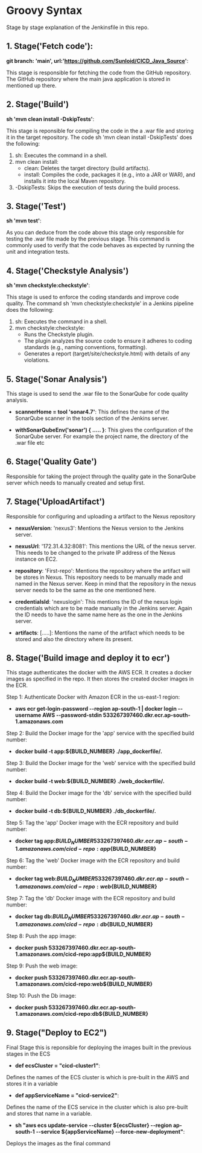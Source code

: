 # Groovy Syntax 
Stage by stage explanation of the Jenkinsfile in this repo. 

## 1. Stage('Fetch code'): 
**git branch: 'main', url:'https://github.com/Sunloid/CICD_Java_Source'**: 

This stage is responsible for fetching the code from the GitHub repository. The GitHub repository where the main java application is stored in mentioned up there. 
          
## 2. Stage('Build')
**sh 'mvn clean install -DskipTests'**: 

This stage is reponsible for compiling the code in the a .war file and storing it in the target repository. 
The code sh 'mvn clean install -DskipTests' does the following:
1. sh: Executes the command in a shell.
2. mvn clean install:
    - clean: Deletes the target directory (build artifacts).
    - install: Compiles the code, packages it (e.g., into a JAR or WAR), and installs it into the local Maven repository.
3. -DskipTests: Skips the execution of tests during the build process.

## 3. Stage('Test')
**sh 'mvn test'**:

As you can deduce from the code above this stage only responsible for testing the .war file made by the previous stage. This command is commonly used to verify that the code behaves as expected by running the unit and integration tests.

## 4.  Stage('Checkstyle Analysis')
**sh 'mvn checkstyle:checkstyle'**:

This stage is used to enforce the coding standards and improve code quality. 
The command sh 'mvn checkstyle:checkstyle' in a Jenkins pipeline does the following:
1. sh: Executes the command in a shell.
2. mvn checkstyle:checkstyle:
    - Runs the Checkstyle plugin.
    - The plugin analyzes the source code to ensure it adheres to coding standards (e.g., naming conventions, formatting).
    - Generates a report (target/site/checkstyle.html) with details of any violations.

## 5.  Stage('Sonar Analysis')
This stage is used to send the .war file to the SonarQube for code quality analysis. 

- **scannerHome = tool 'sonar4.7'**:
This defines the name of the SonarQube scanner in the tools section of the Jenkins server. 

- **withSonarQubeEnv('sonar') { ..... }**: 
This gives the  configuration of the SonarQube server. For example the project name, the directory of the .war file etc 

## 6. Stage('Quality Gate')

Responsible for taking the project through the quality gate in the SonarQube server which needs to manually created and setup first.

## 7. Stage('UploadArtifact')
Responsible for configuring and uploading a artifact to the Nexus repository

- **nexusVersion**: 'nexus3': Mentions the Nexus version to the Jenkins server.

- **nexusUrl**: '172.31.4.32:8081': This mentions the URL of the nexus server. This needs to be changed to the private IP address of the Nexus instance on EC2.

- **repository**: 'First-repo': Mentions the repository where the artifact will be stores in Nexus. This repository needs to be manually made and named in the Nexus server. Keep in mind that the repository in the nexus server needs to be the same as the one mentioned here.

- **credentialsId**: 'nexuslogin': This mentions the ID of the nexus login credentials which are to be made manually in the Jenkins server. Again the ID needs to have the same name here as the one in the Jenkins server.

- **artifacts**: [.....]: Mentions the name of the artifact which needs to be stored and also the directory where its present.

## 8. Stage('Build image and deploy it to ecr') 
This stage authenticates the docker with the AWS ECR. It creates a docker images as specified in the repo. It then stores the created docker images in the ECR. 

Step 1: Authenticate Docker with Amazon ECR in the us-east-1 region:
- **aws ecr get-login-password --region ap-south-1 | docker login --username AWS --password-stdin 533267397460.dkr.ecr.ap-south-1.amazonaws.com**

Step 2: Build the Docker image for the 'app' service with the specified build number:
- **docker build -t app:${BUILD_NUMBER} ./app_dockerfile/.**

Step 3: Build the Docker image for the 'web' service with the specified build number:
- **docker build -t web:${BUILD_NUMBER} ./web_dockerfile/.**

Step 4: Build the Docker image for the 'db' service with the specified build number:
- **docker build -t db:${BUILD_NUMBER}  ./db_dockerfile/.**

Step 5: Tag the 'app' Docker image with the ECR repository and build number:
- **docker tag app:${BUILD_NUMBER} 533267397460.dkr.ecr.ap-south-1.amazonaws.com/cicd-repo:app${BUILD_NUMBER}**

Step 6: Tag the 'web' Docker image with the ECR repository and build number:
- **docker tag web:${BUILD_NUMBER} 533267397460.dkr.ecr.ap-south-1.amazonaws.com/cicd-repo:web${BUILD_NUMBER}**

Step 7: Tag the 'db' Docker image with the ECR repository and build number:
- **docker tag db:${BUILD_NUMBER} 533267397460.dkr.ecr.ap-south-1.amazonaws.com/cicd-repo:db${BUILD_NUMBER}**

Step 8: Push the app image:
- **docker push 533267397460.dkr.ecr.ap-south-1.amazonaws.com/cicd-repo:app${BUILD_NUMBER}** 

Step 9: Push the web image:
- **docker push 533267397460.dkr.ecr.ap-south-1.amazonaws.com/cicd-repo:web${BUILD_NUMBER}**

Step 10: Push the Db image: 
- **docker push 533267397460.dkr.ecr.ap-south-1.amazonaws.com/cicd-repo:db${BUILD_NUMBER}**


## 9. Stage("Deploy to EC2")

Final Stage this is reponsible for deploying the images built in the previous stages in the ECS 

- **def ecsCluster = "cicd-cluster1"**: 

Defines the names of the ECS cluster is which is pre-built in the AWS and stores it in a variable

- **def appServiceName = "cicd-service2"**:

Defines the name of the ECS service in the cluster which is also pre-built and stores that name in a variable. 

- **sh "aws ecs update-service --cluster ${ecsCluster} --region ap-south-1 --service ${appServiceName}  --force-new-deployment"**:

Deploys the images as the final command 
